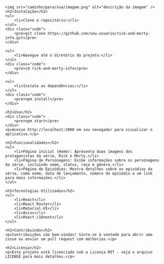 
    <img src="caminho/para/sua/imagem.png" alt="descrição da imagem" />
    <h2>Instalação</h2>
    <ul>
        <li>Clone o repositório:</li>
    </ul>
    <div class="code">
        <pre>git clone https://github.com/seu-usuario/rick-and-morty-info.git</pre>
    </div>

    <ul>
        <li>Navegue até o diretório do projeto:</li>
    </ul>
    <div class="code">
        <pre>cd rick-and-morty-info</pre>
    </div>

    <ul>
        <li>Instale as dependências:</li>
    </ul>
    <div class="code">
        <pre>npm install</pre>
    </div>

    <h2>Uso</h2>
    <div class="code">
        <pre>npm start</pre>
    </div>
    <p>Acesse http://localhost:3000 em seu navegador para visualizar o aplicativo.</p>

    <h2>Funcionalidades</h2>
    <ul>
        <li>Página inicial (Home): Apresenta duas imagens dos protagonistas da série, Rick e Morty.</li>
        <li>Página de Personagens: Exibe informações sobre os personagens da série, incluindo nome, status, raça e gênero.</li>
        <li>Página de Episódios: Mostra detalhes sobre os episódios da série, como nome, data de lançamento, número do episódio e um link para mais informações.</li>
    </ul>

    <h2>Tecnologias Utilizadas</h2>
    <ul>
        <li>React</li>
        <li>React Router</li>
        <li>Material-UI</li>
        <li>Axios</li>
        <li>React-i18next</li>
    </ul>

    <h2>Contribuindo</h2>
    <p>Contribuições são bem-vindas! Sinta-se à vontade para abrir uma issue ou enviar um pull request com melhorias.</p>

    <h2>Licença</h2>
    <p>Este projeto está licenciado sob a Licença MIT - veja o arquivo LICENSE para mais detalhes.</p>
